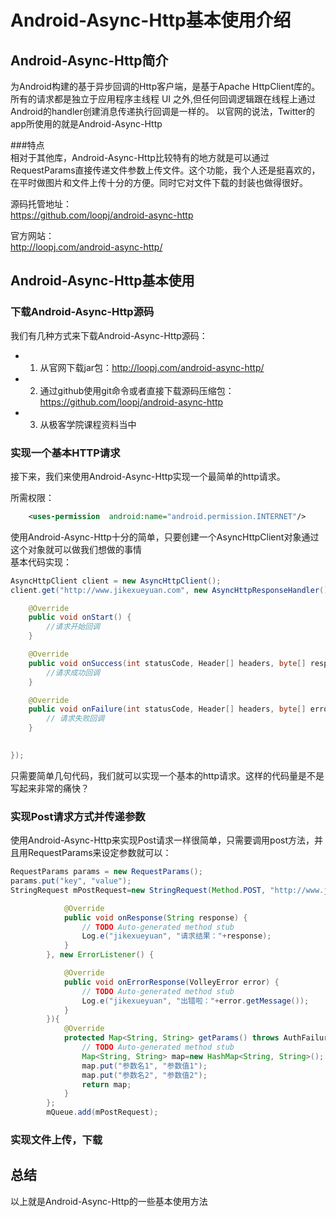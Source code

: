 # Android-Async-Http基本使用介绍

## Android-Async-Http简介 

为Android构建的基于异步回调的Http客户端，是基于Apache HttpClient库的。所有的请求都是独立于应用程序主线程 UI 之外,但任何回调逻辑跟在线程上通过Android的handler创建消息传递执行回调是一样的。
以官网的说法，Twitter的app所使用的就是Android-Async-Http

###特点   
相对于其他库，Android-Async-Http比较特有的地方就是可以通过RequestParams直接传递文件参数上传文件。这个功能，我个人还是挺喜欢的，在平时做图片和文件上传十分的方便。同时它对文件下载的封装也做得很好。
  

源码托管地址：   
https://github.com/loopj/android-async-http   

官方网站：   
http://loopj.com/android-async-http/   

## Android-Async-Http基本使用

### 下载Android-Async-Http源码

我们有几种方式来下载Android-Async-Http源码：   

* 1. 从官网下载jar包：http://loopj.com/android-async-http/   
* 2. 通过github使用git命令或者直接下载源码压缩包： https://github.com/loopj/android-async-http   
* 3. 从极客学院课程资料当中

### 实现一个基本HTTP请求  

接下来，我们来使用Android-Async-Http实现一个最简单的http请求。  
 
所需权限：   

```xml    
	<uses-permission  android:name="android.permission.INTERNET"/>
```
使用Android-Async-Http十分的简单，只要创建一个AsyncHttpClient对象通过这个对象就可以做我们想做的事情   
基本代码实现：   

```java    
AsyncHttpClient client = new AsyncHttpClient();
client.get("http://www.jikexueyuan.com", new AsyncHttpResponseHandler() {

    @Override
    public void onStart() {
        //请求开始回调
    }

    @Override
    public void onSuccess(int statusCode, Header[] headers, byte[] response) {
        //请求成功回调
    }

    @Override
    public void onFailure(int statusCode, Header[] headers, byte[] errorResponse, Throwable e) {
        // 请求失败回调
    }

    
});
```

只需要简单几句代码，我们就可以实现一个基本的http请求。这样的代码量是不是写起来非常的痛快？

### 实现Post请求方式并传递参数

使用Android-Async-Http来实现Post请求一样很简单，只需要调用post方法，并且用RequestParams来设定参数就可以：   

```java    
RequestParams params = new RequestParams();
params.put("key", "value");
StringRequest mPostRequest=new StringRequest(Method.POST, "http://www.jikexueyuan.com", new Listener<String>() {

			@Override
			public void onResponse(String response) {
				// TODO Auto-generated method stub
				Log.e("jikexueyuan", "请求结果："+response);
			}
		}, new ErrorListener() {

			@Override
			public void onErrorResponse(VolleyError error) {
				// TODO Auto-generated method stub
				Log.e("jikexueyuan", "出错啦："+error.getMessage());
			}
		}){
			@Override
			protected Map<String, String> getParams() throws AuthFailureError {
				// TODO Auto-generated method stub
				Map<String, String> map=new HashMap<String, String>();
				map.put("参数名1", "参数值1");
				map.put("参数名2", "参数值2");
				return map;
			}
		};
		mQueue.add(mPostRequest);
```

### 实现文件上传，下载



## 总结

以上就是Android-Async-Http的一些基本使用方法







